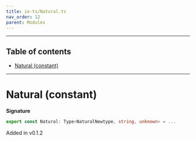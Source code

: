 ```yaml
---
title: io-ts/Natural.ts
nav_order: 12
parent: Modules
---
```


---

<h2 class="text-delta">Table of contents</h2>

- [Natural (constant)](#natural-constant)

---

# Natural (constant)

**Signature**

```ts
export const Natural: Type<NaturalNewtype, string, unknown> = ...
```

Added in v0.1.2
